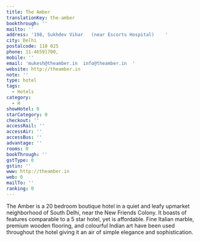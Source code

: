 ```yaml
---
title: The Amber
translationKey: the-amber
bookthrough: ''
mailto: ''
address: '198, Sukhdev Vihar   (near Escorts Hospital)    '
city: Delhi
postalcode: 110 025
phone: 11-46591700,
mobile: ''
email: 'mukesh@theamber.in  info@theamber.in  '
website: http://theamber.in
note: ''
type: hotel
tags:
  - Hotels
category:
  - H
showHotel: 0
starCategory: 0
checkout: ''
accessRail: ''
accessAir: ''
accessBus: ''
advantage: ''
rooms: 0
bookThrough: ''
gstType: 0
gstin: ''
www: http://theamber.in
web: 0
mailTo: ''
ranking: 0
---
```







The Amber is a 20 bedroom boutique hotel in a quiet and leafy upmarket neighborhood of South Delhi, near the New Friends Colony.    It boasts of features comparable to a 5 star hotel, yet is affordable. Fine Italian marble, premium wooden flooring, and colourful Indian art have been used throughout the hotel giving it an air of simple elegance and sophistication. 